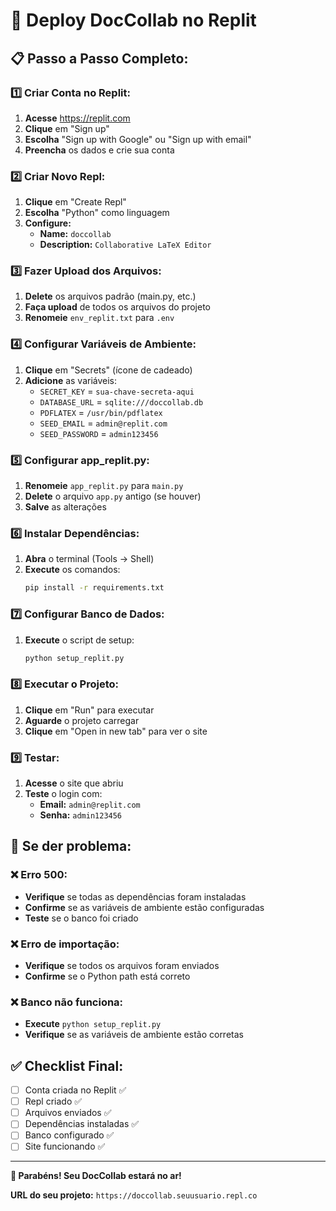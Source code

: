# 🚀 Deploy DocCollab no Replit

## 📋 Passo a Passo Completo:

### 1️⃣ **Criar Conta no Replit:**
1. **Acesse** https://replit.com
2. **Clique** em "Sign up"
3. **Escolha** "Sign up with Google" ou "Sign up with email"
4. **Preencha** os dados e crie sua conta

### 2️⃣ **Criar Novo Repl:**
1. **Clique** em "Create Repl"
2. **Escolha** "Python" como linguagem
3. **Configure:**
   - **Name:** `doccollab`
   - **Description:** `Collaborative LaTeX Editor`

### 3️⃣ **Fazer Upload dos Arquivos:**
1. **Delete** os arquivos padrão (main.py, etc.)
2. **Faça upload** de todos os arquivos do projeto
3. **Renomeie** `env_replit.txt` para `.env`

### 4️⃣ **Configurar Variáveis de Ambiente:**
1. **Clique** em "Secrets" (ícone de cadeado)
2. **Adicione** as variáveis:
   - `SECRET_KEY` = `sua-chave-secreta-aqui`
   - `DATABASE_URL` = `sqlite:///doccollab.db`
   - `PDFLATEX` = `/usr/bin/pdflatex`
   - `SEED_EMAIL` = `admin@replit.com`
   - `SEED_PASSWORD` = `admin123456`

### 5️⃣ **Configurar app_replit.py:**
1. **Renomeie** `app_replit.py` para `main.py`
2. **Delete** o arquivo `app.py` antigo (se houver)
3. **Salve** as alterações

### 6️⃣ **Instalar Dependências:**
1. **Abra** o terminal (Tools → Shell)
2. **Execute** os comandos:
   ```bash
   pip install -r requirements.txt
   ```

### 7️⃣ **Configurar Banco de Dados:**
1. **Execute** o script de setup:
   ```bash
   python setup_replit.py
   ```

### 8️⃣ **Executar o Projeto:**
1. **Clique** em "Run" para executar
2. **Aguarde** o projeto carregar
3. **Clique** em "Open in new tab" para ver o site

### 9️⃣ **Testar:**
1. **Acesse** o site que abriu
2. **Teste** o login com:
   - **Email:** `admin@replit.com`
   - **Senha:** `admin123456`

## 🔧 **Se der problema:**

### ❌ Erro 500:
- **Verifique** se todas as dependências foram instaladas
- **Confirme** se as variáveis de ambiente estão configuradas
- **Teste** se o banco foi criado

### ❌ Erro de importação:
- **Verifique** se todos os arquivos foram enviados
- **Confirme** se o Python path está correto

### ❌ Banco não funciona:
- **Execute** `python setup_replit.py`
- **Verifique** se as variáveis de ambiente estão corretas

## ✅ **Checklist Final:**

- [ ] Conta criada no Replit ✅
- [ ] Repl criado ✅
- [ ] Arquivos enviados ✅
- [ ] Dependências instaladas ✅
- [ ] Banco configurado ✅
- [ ] Site funcionando ✅

---

**🎉 Parabéns! Seu DocCollab estará no ar!**

**URL do seu projeto:** `https://doccollab.seuusuario.repl.co`









